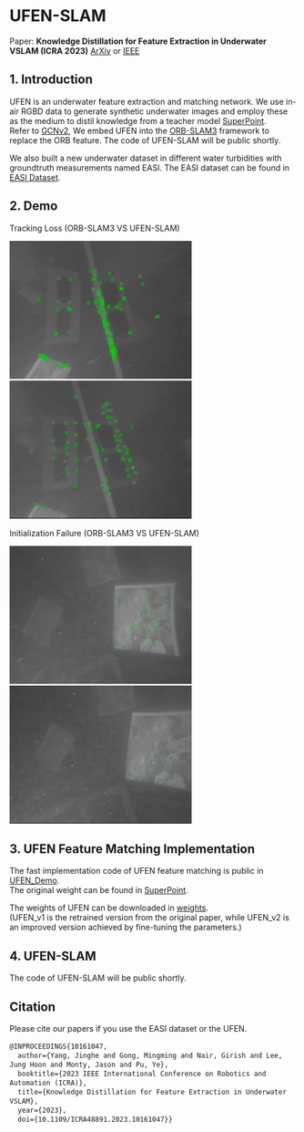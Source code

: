 # UFEN-SLAM
Paper: **Knowledge Distillation for Feature Extraction in Underwater VSLAM (ICRA 2023)** [ArXiv](https://arxiv.org/abs/2303.17981) or [IEEE](https://ieeexplore.ieee.org/document/10161047)

## 1. Introduction

UFEN is an underwater feature extraction and matching network.
We use in-air RGBD data to generate synthetic underwater images and employ these as the medium to distil knowledge from a teacher model [SuperPoint](https://github.com/magicleap/SuperPointPretrainedNetwork). <br>
Refer to [GCNv2](https://github.com/jiexiong2016/GCNv2_SLAM), We embed UFEN into the [ORB-SLAM3](https://github.com/UZ-SLAMLab/ORB_SLAM3) framework to replace the ORB feature. The code of UFEN-SLAM will be public shortly. <br>

We also built a new underwater dataset in different water turbidities with groundtruth measurements named EASI.
The EASI dataset can be found in [EASI Dataset](https://github.com/Jinghe-mel/UFEN-SLAM/tree/main/EASI%20Dataset).

## 2. Demo

Tracking Loss (ORB-SLAM3 VS UFEN-SLAM)

![](Others/ORB_1.gif) ![](Others/UFEN_1.gif)

Initialization Failure (ORB-SLAM3 VS UFEN-SLAM)

![](Others/ORB_2.gif) ![](Others/UFEN_2.gif)

## 3. UFEN Feature Matching Implementation
The fast implementation code of UFEN feature matching is public in [UFEN_Demo](https://github.com/Jinghe-mel/UFEN-SLAM/tree/main/UFEN_Demo). <br>
The original weight can be found in [SuperPoint](https://github.com/magicleap/SuperPointPretrainedNetwork). <br>

The weights of UFEN can be downloaded in [weights](https://github.com/Jinghe-mel/UFEN-SLAM/tree/main/UFEN_Demo/weights). <br>
(UFEN_v1 is the retrained version from the original paper, while UFEN_v2 is an improved version achieved by fine-tuning the parameters.)

## 4. UFEN-SLAM
The code of UFEN-SLAM will be public shortly.

## Citation

Please cite our papers if you use the EASI dataset or the UFEN. 
```
@INPROCEEDINGS{10161047,
  author={Yang, Jinghe and Gong, Mingming and Nair, Girish and Lee, Jung Hoon and Monty, Jason and Pu, Ye},
  booktitle={2023 IEEE International Conference on Robotics and Automation (ICRA)}, 
  title={Knowledge Distillation for Feature Extraction in Underwater VSLAM}, 
  year={2023},
  doi={10.1109/ICRA48891.2023.10161047}}
```
